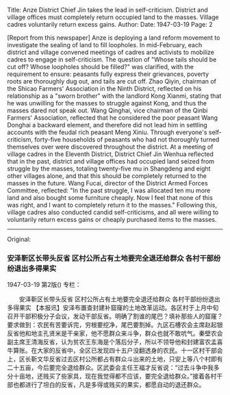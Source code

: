 Title: Anze District Chief Jin takes the lead in self-criticism. District and village offices must completely return occupied land to the masses. Village cadres voluntarily return excess gains.
Author:
Date: 1947-03-19
Page: 2

[Report from this newspaper] Anze is deploying a land reform movement to investigate the sealing of land to fill loopholes. In mid-February, each district and village convened meetings of cadres and activists to mobilize cadres to engage in self-criticism. The question of "Whose tails should be cut off? Whose loopholes should be filled?" was clarified, with the requirement to ensure: peasants fully express their grievances, poverty roots are thoroughly dug out, and tails are cut off. Zhao Qiyin, chairman of the Shicao Farmers' Association in the Ninth District, reflected on his relationship as a "sworn brother" with the landlord Kong Xianmi, stating that he was unwilling for the masses to struggle against Kong, and thus the masses dared not speak out. Wang Qinghai, vice chairman of the Qinbi Farmers' Association, reflected that he considered the poor peasant Wang Donghai a backward element, and therefore did not lead him in settling accounts with the feudal rich peasant Meng Xiniu. Through everyone's self-criticism, forty-five households of peasants who had not thoroughly turned themselves over were discovered throughout the district. At a meeting of village cadres in the Eleventh District, District Chief Jin Wenhua reflected that in the past, district and village offices had occupied land seized from struggle by the masses, totaling twenty-five mu in Shangdeng and eight other villages alone, and that this should be completely returned to the masses in the future. Wang Fucai, director of the District Armed Forces Committee, reflected: "In the past struggle, I was allocated ten mu more land and also bought some furniture cheaply. Now I feel that none of this was right, and I want to completely return it to the masses." Following this, village cadres also conducted candid self-criticisms, and all were willing to voluntarily return excess gains or cheaply purchased items to the masses.



<hr /> 

Original: 


### 安泽靳区长带头反省  区村公所占有土地要完全退还给群众  各村干部纷纷退出多得果实

1947-03-19
第2版()
专栏：

　　安泽靳区长带头反省
    区村公所占有土地要完全退还给群众
    各村干部纷纷退出多得果实
    【本报讯】安泽布置查封建补窟窿的土地改革运动。各区村于上月中旬召开干部积极分子会议，发动干部反省。明确了割谁的尾巴？填补那些人的窟窿？要求做到：农民有苦要诉完，穷根要挖净，尾巴要割掉。九区石槽农会主席赵起银反省他和地主孔贤米是干亲家，他不愿群众来斗争，群众也就不敢吭气。秦壁农会副主席王清海反省，认为贫农王东海是个落后分子，所以不领导他和封建富农孟喜牛算账。在大家的反省中，全区已发现四十五户没翻透身的农民。十一区村干部会上，区长靳文华反省过去区村公所都占有群众斗出来的土地，只安上等八个村即有二十五亩，今后要完全退给群众。区武委会主任王福才反省说：“过去斗争中我多分十亩地，还贱买了些家具，现在我觉得都不应该，要完全退给群众。”接着各村干部也都进行了坦白的反省，凡是多得或贱买的果实，都愿自动的退还群众。
